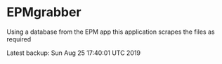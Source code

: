 # EPMgrabber
Using a database from the EPM app this application scrapes the files as required


Latest backup: Sun Aug 25 17:40:01 UTC 2019
